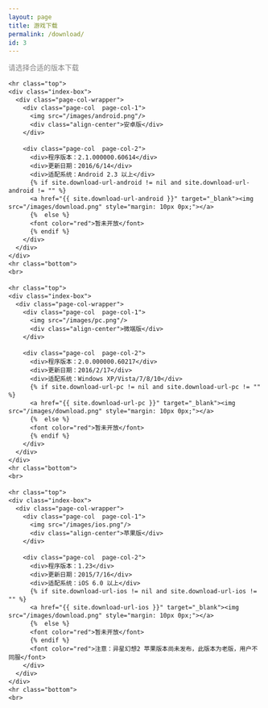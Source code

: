 ```yaml
---
layout: page
title: 游戏下载
permalink: /download/
id: 3
---
```


<div class="home">

  <div class="align-center">
    <font color="grey">请选择合适的版本下载</font>
  </div>

  <!--  游戏下载  -->
  <div class="wrapper">
    
    <hr class="top">
    <div class="index-box">
      <div class="page-col-wrapper">           
        <div class="page-col  page-col-1">
          <img src="/images/android.png"/>
          <div class="align-center">安卓版</div>          
        </div>

        <div class="page-col  page-col-2">    
          <div>程序版本：2.1.000000.60614</div>
          <div>更新日期：2016/6/14</div>
          <div>适配系统：Android 2.3 以上</div>
          {% if site.download-url-android != nil and site.download-url-android != "" %}
          <a href="{{ site.download-url-android }}" target="_blank"><img src="/images/download.png" style="margin: 10px 0px;"></a>
          {%  else %}
          <font color="red">暂未开放</font>
          {% endif %}
        </div>
      </div>
    </div>
    <hr class="bottom">
    <br>

    <hr class="top">
    <div class="index-box">
      <div class="page-col-wrapper">           
        <div class="page-col  page-col-1">
          <img src="/images/pc.png"/>
          <div class="align-center">微端版</div>
        </div>

        <div class="page-col  page-col-2">
          <div>程序版本：2.0.000000.60217</div>
          <div>更新日期：2016/2/17</div>
          <div>适配系统：Windows XP/Vista/7/8/10</div>
          {% if site.download-url-pc != nil and site.download-url-pc != "" %}
          <a href="{{ site.download-url-pc }}" target="_blank"><img src="/images/download.png" style="margin: 10px 0px;"></a>
          {%  else %}
          <font color="red">暂未开放</font>
          {% endif %}
        </div>
      </div>
    </div>
    <hr class="bottom">
    <br>

    <hr class="top">
    <div class="index-box">
      <div class="page-col-wrapper">           
        <div class="page-col  page-col-1">
          <img src="/images/ios.png"/>
          <div class="align-center">苹果版</div>
        </div>

        <div class="page-col  page-col-2">
          <div>程序版本：1.23</div>
          <div>更新日期：2015/7/16</div>
          <div>适配系统：iOS 6.0 以上</div>
          {% if site.download-url-ios != nil and site.download-url-ios != "" %}
          <a href="{{ site.download-url-ios }}" target="_blank"><img src="/images/download.png" style="margin: 10px 0px;"></a>
          {%  else %}
          <font color="red">暂未开放</font>
          {% endif %}
          <font color="red">注意：异星幻想2 苹果版本尚未发布，此版本为老版，用户不同服</font>
        </div>
      </div>
    </div>
    <hr class="bottom">
    <br>

  </div>

</div>
